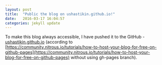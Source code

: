 ```yaml
---
layout: post
title:  "Public the blog on ushastikin.github.io!"
date:   2016-03-17 16:04:57
categories: jekyll update
---
```

To make this blog always accessible, I have pushed it to the GitHub - [ushastikin.github.io](http://ushastikin.github.io) (according to [https://community.nitrous.io/tutorials/how-to-host-your-blog-for-free-on-github-pages](https://community.nitrous.io/tutorials/how-to-host-your-blog-for-free-on-github-pages) without using gh-pages branch).